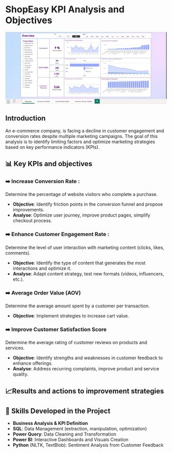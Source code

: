 # **ShopEasy KPI Analysis and Objectives**
<p align="center">
   <img src="assets/PBIDesktop_EzNNmCTvAT.gif" width="800">
</p>

## **Introduction**
An e-commerce company, is facing a decline in customer engagement and conversion rates despite multiple marketing campaigns. The goal of this analysis is to identify limiting factors and optimize marketing strategies based on key performance indicators (KPIs).

## **📊 Key KPIs and objectives**

### **➡️ Increase Conversion Rate :** 
Determine the percentage of website visitors who complete a purchase.
- **Objective**: Identify friction points in the conversion funnel and propose improvements.
- **Analyse**: Optimize user journey, improve product pages, simplify checkout process.

### **➡️ Enhance Customer Engagement Rate :**
Determine the level of user interaction with marketing content (clicks, likes, comments).
- **Objective**: Identify the type of content that generates the most interactions and optimize it.
- **Analyse**: Adapt content strategy, test new formats (videos, influencers, etc.).

### **➡️ Average Order Value (AOV)**
Determine the average amount spent by a customer per transaction.
- **Objective**: Implement strategies to increase cart value.

### **➡️ Improve  Customer Satisfaction Score**
Determine the average rating of customer reviews on products and services.
- **Objective**: Identify strengths and weaknesses in customer feedback to enhance offerings.
- **Analyse**: Address recurring complaints, improve product and service quality.

## 📈**Results and actions to improvement strategies**


## 🧠 Skills Developed in the Project

- **Business Analysis & KPI Definition**
- **SQL**: Data Management (extraction, manipulation, optimization)
- **Power Query**: Data Cleaning and Transformation
- **Power BI**: Interactive Dashboards and Visuals Creation
- **Python** (NLTK, TextBlob): Sentiment Analysis from Customer Feedback

